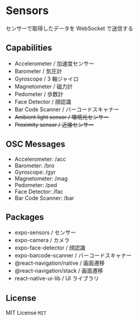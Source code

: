 # Sensors

センサーで取得したデータを WebSocket で送信する

## Capabilities

- Accelerometer / 加速度センサー
- Barometer / 気圧計
- Gyroscope / 3 軸ジャイロ
- Magnetometer / 磁力計
- Pedometer / 歩数計
- Face Detector / 顔認識
- Bar Code Scanner / バーコードスキャナー
- ~~Ambient light sensor / 環境光センサー~~
- ~~Proximity sensor / 近接センサー~~

## OSC Messages

- Accelerometer: /acc
- Barometer: /bro
- Gyroscope: /gyr
- Magnetometer: /mag
- Pedometer: /ped
- Face Detector: /fac
- Bar Code Scanner: /bar

## Packages

- expo-sensors / センサー
- expo-camera / カメラ
- expo-face-detector / 顔認識
- expo-barcode-scanner / バーコードスキャナー
- @react-navigation/native / 画面遷移
- @react-navigation/stack / 画面遷移
- react-native-ui-lib / UI ライブラリ

## License

MIT License `MIT`
